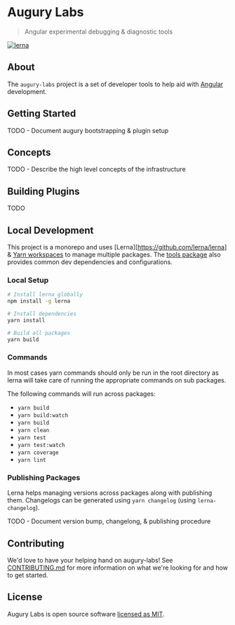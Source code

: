 # Augury Labs

> Angular experimental debugging & diagnostic tools

[![lerna](https://img.shields.io/badge/maintained%20with-lerna-cc00ff.svg)](https://lernajs.io/)

## About

The `augury-labs` project is a set of developer tools to help aid with [Angular](https://angular.io) development.

## Getting Started

TODO - Document augury bootstrapping & plugin setup

## Concepts

TODO - Describe the high level concepts of the infrastructure

## Building Plugins

TODO

## Local Development

This project is a monorepo and uses [Lerna][https://github.com/lerna/lerna] & [Yarn workspaces](https://yarnpkg.com/lang/en/docs/workspaces/) to manage multiple packages. The [tools package](./pacakges/tools)
also provides common dev dependencies and configurations.

### Local Setup

```sh
# Install lerna globally
npm install -g lerna

# Install dependencies
yarn install

# Build all packages
yarn build
```

### Commands

In most cases yarn commands should only be run in the root directory as lerna will take care of
running the appropriate commands on sub packages.

The following commands will run across packages:

- `yarn build`
- `yarn build:watch`
- `yarn build`
- `yarn clean`
- `yarn test`
- `yarn test:watch`
- `yarn coverage`
- `yarn lint`

### Publishing Packages

Lerna helps managing versions across packages along with publishing them. Changelogs can be generated using `yarn changelog` (using `lerna-changelog`).

TODO - Document version bump, changelong, & publishing procedure

## Contributing

We'd love to have your helping hand on augury-labs! See [CONTRIBUTING.md](./github/contributing.md) for more information on what we're looking for and how to get started.

## License

Augury Labs is open source software [licensed as MIT](./LICENSE).

